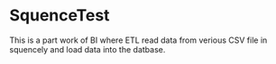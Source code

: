 # SquenceTest
This is a part work of BI where ETL  read data from verious CSV file in squencely and load data into the datbase.
